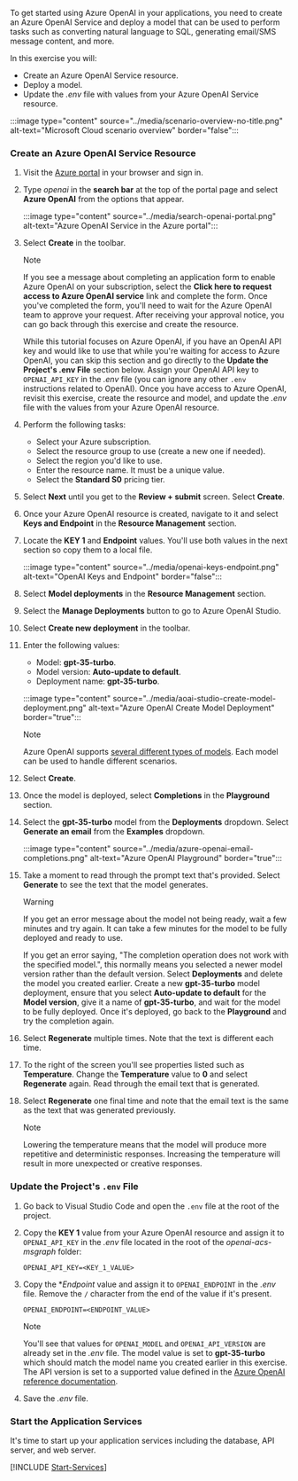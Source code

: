 <!-- markdownlint-disable MD041 -->

To get started using Azure OpenAI in your applications, you need to create an Azure OpenAI Service and deploy a model that can be used to perform tasks such as converting natural language to SQL, generating email/SMS message content, and more.

In this exercise you will:

- Create an Azure OpenAI Service resource.
- Deploy a model.
- Update the *.env* file with values from your Azure OpenAI Service resource.

:::image type="content" source="../media/scenario-overview-no-title.png" alt-text="Microsoft Cloud scenario overview" border="false":::

### Create an Azure OpenAI Service Resource

1. Visit the [Azure portal](https://portal.azure.com) in your browser and sign in.

1. Type *openai* in the **search bar** at the top of the portal page and select **Azure OpenAI** from the options that appear.

    :::image type="content" source="../media/search-openai-portal.png" alt-text="Azure OpenAI Service in the Azure portal":::

1. Select **Create** in the toolbar.

    > [!NOTE]
    > If you see a message about completing an application form to enable Azure OpenAI on your subscription, select the **Click here to request access to Azure OpenAI service** link and complete the form. Once you've completed the form, you'll need to wait for the Azure OpenAI team to approve your request. After receiving your approval notice, you can go back through this exercise and create the resource. 
    >
    > While this tutorial focuses on Azure OpenAI, if you have an OpenAI API key and would like to use that while you're waiting for access to Azure OpenAI, you can skip this section and go directly to the <a id="update-env-file">**Update the Project's .env File**</a> section below. Assign your OpenAI API key to `OPENAI_API_KEY` in the *.env* file (you can ignore any other `.env` instructions related to OpenAI). Once you have access to Azure OpenAI, revisit this exercise, create the resource and model, and update the *.env* file with the values from your Azure OpenAI resource.

1. Perform the following tasks:
    - Select your Azure subscription.
    - Select the resource group to use (create a new one if needed).
    - Select the region you'd like to use.
    - Enter the resource name. It must be a unique value.
    - Select the **Standard S0** pricing tier.

1. Select **Next** until you get to the **Review + submit** screen. Select **Create**.

1. Once your Azure OpenAI resource is created, navigate to it and select **Keys and Endpoint** in the **Resource Management** section.

1. Locate the **KEY 1** and **Endpoint** values. You'll use both values in the next section so copy them to a local file.

    :::image type="content" source="../media/openai-keys-endpoint.png" alt-text="OpenAI Keys and Endpoint" border="false":::

1. Select **Model deployments** in the **Resource Management** section. 

1. Select the **Manage Deployments** button to go to Azure OpenAI Studio.

1. Select **Create new deployment** in the toolbar.

1. Enter the following values:
    - Model: **gpt-35-turbo**.
    - Model version: **Auto-update to default**.
    - Deployment name: **gpt-35-turbo**.

    :::image type="content" source="../media/aoai-studio-create-model-deployment.png" alt-text="Azure OpenAI Create Model Deployment" border="true":::

    > [!NOTE]
    > Azure OpenAI supports [several different types of models](/azure/ai-services/openai/concepts/models?WT.mc_id=m365-94501-dwahlin). Each model can be used to handle different scenarios.

1. Select **Create**.

1. Once the model is deployed, select **Completions** in the **Playground** section.

1. Select the **gpt-35-turbo** model from the **Deployments** dropdown. Select **Generate an email** from the **Examples** dropdown.

    :::image type="content" source="../media/azure-openai-email-completions.png" alt-text="Azure OpenAI Playground" border="true":::

1. Take a moment to read through the prompt text that's provided. Select **Generate** to see the text that the model generates.

    > [!WARNING]
    > If you get an error message about the model not being ready, wait a few minutes and try again. It can take a few minutes for the model to be fully deployed and ready to use.
    > 
    > If you get an error saying, "The completion operation does not work with the specified model.", this normally means you selected a newer model version rather than the default version. Select **Deployments** and delete the model you created earlier. Create a new **gpt-35-turbo** model deployment, ensure that you select **Auto-update to default** for the **Model version**, give it a name of **gpt-35-turbo**, and wait for the model to be fully deployed. Once it's deployed, go back to the **Playground** and try the completion again.

1. Select **Regenerate** multiple times. Note that the text is different each time.

1. To the right of the screen you'll see properties listed such as **Temperature**. Change the **Temperature** value to **0** and select **Regenerate** again. Read through the email text that is generated.

1. Select **Regenerate** one final time and note that the email text is the same as the text that was generated previously.

    > [!NOTE] 
    > Lowering the temperature means that the model will produce more repetitive and deterministic responses. Increasing the temperature will result in more unexpected or creative responses.

<a id="update-env-file"></a>
### Update the Project's `.env` File

1. Go back to Visual Studio Code and open the `.env` file at the root of the project.

1. Copy the **KEY 1** value from your Azure OpenAI resource and assign it to `OPENAI_API_KEY` in the *.env* file located in the root of the *openai-acs-msgraph* folder:

    ```
    OPENAI_API_KEY=<KEY_1_VALUE>
    ```

1. Copy the **Endpoint* value and assign it to `OPENAI_ENDPOINT` in the *.env* file. Remove the `/` character from the end of the value if it's present.

    ```
    OPENAI_ENDPOINT=<ENDPOINT_VALUE>
    ```

    > [!NOTE]
    > You'll see that values for `OPENAI_MODEL` and `OPENAI_API_VERSION` are already set in the *.env* file. The model value is set to **gpt-35-turbo** which should match the model name you created earlier in this exercise. The API version is set to a supported value defined in the [Azure OpenAI reference documentation](/azure/ai-services/openai/reference?WT.mc_id=m365-94501-dwahlin#chat-completions).

1. Save the *.env* file.

<a id="start-app-services"></a>
### Start the Application Services

It's time to start up your application services including the database, API server, and web server.

[!INCLUDE [Start-Services](./Start-Services.md)]



